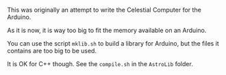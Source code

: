 This was originally an attempt to write the Celestial Computer for the Arduino.

As it is now, it is way too big to fit the memory available on an Arduino.

You can use the script `mklib.sh` to build a library for Arduino, but the files it contains are too big to be used.

It is OK for C++ though. See the `compile.sh` in the `AstroLib` folder.
